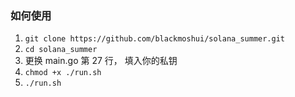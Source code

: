 ### 如何使用

1. ```git clone https://github.com/blackmoshui/solana_summer.git```
2. ```cd solana_summer```
2. 更换 main.go 第 27 行， 填入你的私钥
3. ```chmod +x ./run.sh```
4. ```./run.sh```